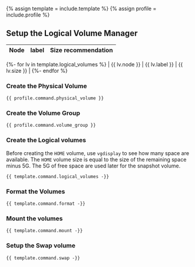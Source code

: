 {% assign template = include.template %}
{% assign profile = include.profile %}

## Setup the Logical Volume Manager

| Node          | label          | Size recommendation |
| :------------ | :------------- | :------------------ |
{%- for lv in template.logical_volumes %}
| {{ lv.node }} | {{ lv.label }} | {{ lv.size }}       |
{%- endfor %}

### Create the Physical Volume

```
{{ profile.command.physical_volume }}
```

### Create the Volume Group

```
{{ profile.command.volume_group }}
```

### Create the Logical volumes

Before creating the `HOME` volume, use `vgdisplay` to see how many space are available. The `HOME` volume size is equal to the size of the remaining space minus 5G. The 5G of free space are used later for the snapshot volume.

```
{{ template.command.logical_volumes -}}
```

### Format the Volumes

```
{{ template.command.format -}}
```

### Mount the volumes

```
{{ template.command.mount -}}
```

### Setup the Swap volume

```
{{ template.command.swap -}}
```

